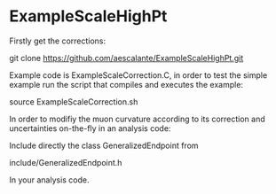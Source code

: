 # ExampleScaleHighPt

Firstly get the corrections:

git clone https://github.com/aescalante/ExampleScaleHighPt.git

Example code is ExampleScaleCorrection.C, in order to test the simple example run the script that compiles and executes the example:

source ExampleScaleCorrection.sh

In order to modifiy the muon curvature according to its correction and uncertainties on-the-fly in an analysis code:

Include directly the class GeneralizedEndpoint from  

include/GeneralizedEndpoint.h

In your analysis code.